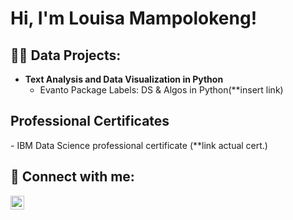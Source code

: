 <h1>Hi, I'm Louisa Mampolokeng! </h1>

<h2>👨‍💻 Data Projects:</h2>

- <b>Text Analysis and Data Visualization in Python </b>
  - Evanto Package Labels: DS & Algos in Python(**insert link)
 
<h2> Professional Certificates </h2>
- IBM Data Science professional certificate (**link actual cert.)

<h2> 🤳 Connect with me:</h2>

[<img align="left" alt="JoshMadakor | LinkedIn" width="22px" src="https://cdn.jsdelivr.net/npm/simple-icons@v3/icons/linkedin.svg" />][linkedin]

[linkedin]: https://www.linkedin.com/in/mampolokeng-marumo-606b2a98 

<!--
**marumom1/marumom1** is a ✨ _special_ ✨ repository because its `README.md` (this file) appears on your GitHub profile.

Here are some ideas to get you started:

- 🔭 I’m currently working on ...
- 🌱 I’m currently learning ...
- 👯 I’m looking to collaborate on ...
- 🤔 I’m looking for help with ...
- 💬 Ask me about ...
- 📫 How to reach me: ...
- 😄 Pronouns: ...
- ⚡ Fun fact: ...
-->
